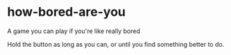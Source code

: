 # how-bored-are-you
A game you can play if you're like really bored

Hold the button as long as you can, or until you find something better to do.
